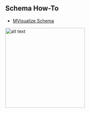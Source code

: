## Schema How-To

   - [MVisualize Schema](How_To/visualize_schema.md)
  

<img src="https://assets.terminusdb.com/images/1(1).png" alt="alt text" width="250" height="250">
